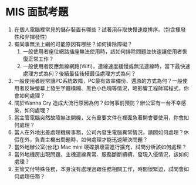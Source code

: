 # MIS  面試考題

1. 在個人電腦裡常見的儲存裝置有哪些？試著用存取快慢速度排序。(包含揮發性和非揮發性)
2. 有同事無法上網的可能原因有哪些？如何排除障礙？
   1. 一般使用者座位網路插座無法使用時，該如何排除問題並快速讓使用者恢復正常工作？
   2. 一般使用者反應無線網路(Wifi)，連線速度緩慢或無法連線時，當下最快速處理方式為何？後續最佳後續最佳處理方式為何？
3. 一般使用者經常讓PC系統故障，PC最有效率備份、還原的方式為何？一般使用者反映螢幕上發生字體模糊、黑色小色塊等情況，略影響工程師寫程式，你會如何處理？
4. 關於Wanna Cry 造成大流行原因為何？如何事前預防？辦公室有一台不幸感染，如何處理？
5. 當主管電腦突然故障無法開機，又有重要文件在裡面急著開會要使用，你會如何處理？
6. 當人在外地出差處理機房事務，公司內發生電腦異常情況，請問如何處理？休假在外，負責主機出問題時，如何處理才能迅速解決問題？
7. 當外地辦公室(台北) Mac mini 硬碟損壞需進行擴充，試問分析該如何處理？
8.  當外地機房出現問題，主機連線異常、服務斷斷續續、發現入侵情況，該如何處理？
9. 主管交付特殊任務，本身沒有處理過跟任務相關工作，時間很緊迫，試問會如何處理任務？